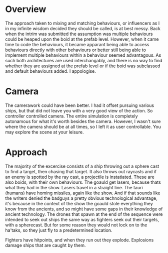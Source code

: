 # Overview

The approach taken to mixing and matching behaviours, or influencers as I in my infinite wisdom decided they should be called, is at best messy. Back when the intrim was submitted the assumption was multiple behaviours could be heaped upon the boid at the prefab level. However, when it came time to code the behaviours, it became apparant being able to access behaviours directly with other behaviours or better still being able to implement multiple behaviours within a behaviour seemed advantagous. As such both architectures are used interchangably, and there is no way to find whether they are assigned at the prefab level or if the boid was subclassed and default behaviours added. I appologise. 

# Camera

The camerawork could have been better. I had it offset pursuing various ships, but that did not leave you with a very good view of the action. So controller controlled camera. The entire simulation is completely autonamous for what it's worth besides the camera. However, I wasn't sure where the camera should be at all times, so I left it as user controllable. You may explore the scene at your leisure.

# Approach

The majority of the excercise consists of a ship throwing out a sphere cast to find a target, then chasing that target. It also throws out raycasts and if an enemy is spotted by the ray cast, a projectile is instatiated. These are also boids, with their own behaviours. The goauld get lasers, because thats what they had in the show. Lasers travel in a straight line. The tauri (humans) have homing missiles, again like the show. And if that sounds like the writers denied the badguys a pretty obvious technological advantage, it's because in the context of the show the goauld stole everything they know from the ancients, and so might have some gaps in their knowledge of ancient technology. The drones that spawn at the end of the sequence were intended to seek out ships the same way as fighters seek out their targets, with a spherecast. But for some reason they would not lock on to the ha'taks, so they just fly to a predetermined location. 

Fighters have hitpoints, and when they run out they explode. Explosions damage ships that are caught by them.


